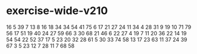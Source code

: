 # exercise-wide-v210
16
5
39
7
13
8
16
18
34
34
54
41
75
6
17
21
27
24
11
34
4
28
31
9
19
10
71
79
56
17
51
19
40
24
27
59
66
3
30
68
21
46
6
22
27
4
19
7
11
20
36
22
14
19
54
54
22
52
37
17
5
23
20
32
28
61
5
30
33
74
58
13
17
23
63
11
37
24
39
67
3
5
23
12
7
28
11
7
68
58
